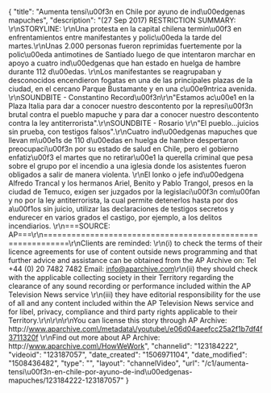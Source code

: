 {
    "title": "Aumenta tensi\u00f3n en Chile por ayuno de ind\u00edgenas mapuches",
    "description": "(27 Sep 2017) RESTRICTION SUMMARY: \r\nSTORYLINE: \r\nUna protesta en la capital chilena termin\u00f3 en enfrentamientos entre manifestantes y polic\u00eda la tarde del martes.\r\nUnas 2.000 personas fueron reprimidas fuertemente por la polic\u00eda antimotines de Santiado luego de que intentaron marchar en apoyo a cuatro ind\u00edgenas que han estado en huelga de hambre durante 112 d\u00edas. \r\nLos manifestantes se reagrupaban y desconocidos encendieron fogatas en una de las principales plazas de la ciudad, en el cercano Parque Bustamante y en una c\u00e9ntrica avenida. \r\nSOUNDBITE - Constantino Record\u00f3n\r\n\"Estamos ac\u00e1 en la Plaza Italia para dar a conocer nuestro descontento por la represi\u00f3n brutal contra el pueblo mapuche y para dar a conocer nuestro descontento contra la ley antiterrorista\".\r\nSOUNDBITE - Rosario \r\n\"El pueblo...juicios sin prueba, con testigos falsos\".\r\nCuatro ind\u00edgenas mapuches que llevan m\u00e1s de 110 d\u00edas en huelga de hambre despertaron preocupaci\u00f3n por su estado de salud en Chile, pero el gobierno enfatiz\u00f3 el martes que no retirar\u00e1 la querella criminal que pesa sobre el grupo por el incendio a una iglesia donde los asistentes fueron obligados a salir de manera violenta. \r\nEl lonko o jefe ind\u00edgena Alfredo Trancal y los hermanos Ariel, Benito y Pablo Trangol, presos en la ciudad de Temuco, exigen ser juzgados por la legislaci\u00f3n com\u00fan y no por la ley antiterrorista, la cual permite detenerlos hasta por dos a\u00f1os sin juicio, utilizar las declaraciones de testigos secretos y endurecer en varios grados el castigo, por ejemplo, a los delitos incendiarios. \r\n===SOURCE: AP===\r\n===========================================================\r\nClients are reminded: \r\n(i) to check the terms of their licence agreements for use of content outside news programming and that further advice and assistance can be obtained from the AP Archive on: Tel +44 (0) 20 7482 7482 Email: info@aparchive.com\r\n(ii) they should check with the applicable collecting society in their Territory regarding the clearance of any sound recording or performance included within the AP Television News service \r\n(iii) they have editorial responsibility for the use of all and any content included within the AP Television News service and for libel, privacy, compliance and third party rights applicable to their Territory.\r\n\r\n\r\nYou can license this story through AP Archive: http:\/\/www.aparchive.com\/metadata\/youtube\/e06d04aeefcc25a2f1b7df4f3711320f \r\nFind out more about AP Archive: http:\/\/www.aparchive.com\/HowWeWork",
    "channelid": "123184222",
    "videoid": "123187057",
    "date_created": "1506971104",
    "date_modified": "1508436482",
    "type": "",
    "layout": "channelVideo",
    "url": "\/c1\/aumenta-tensi\u00f3n-en-chile-por-ayuno-de-ind\u00edgenas-mapuches\/123184222-123187057"
}